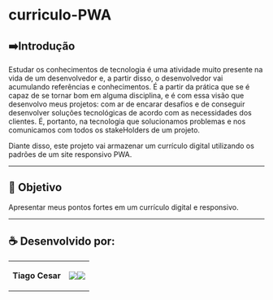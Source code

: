 
# curriculo-PWA


## ➡️Introdução
Estudar os conhecimentos de tecnologia é uma atividade muito presente na vida de um desenvolvedor e, a partir disso, o desenvolvedor vai acumulando referências e conhecimentos. É a partir da prática que se é capaz de se tornar bom em alguma disciplina, e é com essa visão que desenvolvo meus projetos: com ar de encarar desafios e de conseguir desenvolver soluções tecnológicas de acordo com as necessidades dos clientes. É, portanto, na tecnologia que solucionamos problemas e nos comunicamos com todos os stakeHolders de um projeto.

Diante disso, este projeto vai armazenar um currículo digital utilizando os padrões de um site responsivo PWA.

---

## 🎯 Objetivo
Apresentar meus pontos fortes em um currículo digital e responsivo.

---

## ☕ Desenvolvido por:

<table>
  <tbody>

<tr>
    <td><p align="left-center"><b>Tiago Cesar</b></p></td>
    <td><a href="https://github.com/TiagoUniverse" target="_blank"><img loading="lazy" src="https://img.shields.io/badge/GitHub-100000?style=for-the-badge&logo=github&logoColor=white" target="_blank" align="center"></a><a href="https://www.linkedin.com/in/tiago-lopes--/" target="_blank"><img loading="lazy" src="https://img.shields.io/badge/-LinkedIn-%230077B5?style=for-the-badge&logo=linkedin&logoColor=white" target="_blank" align="center"></a></td>
  </tr>

  </tbody>
 </table>
